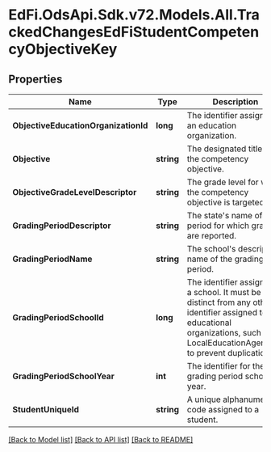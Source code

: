 # EdFi.OdsApi.Sdk.v72.Models.All.TrackedChangesEdFiStudentCompetencyObjectiveKey

## Properties

Name | Type | Description | Notes
------------ | ------------- | ------------- | -------------
**ObjectiveEducationOrganizationId** | **long** | The identifier assigned to an education organization. | [optional] 
**Objective** | **string** | The designated title of the competency objective. | [optional] 
**ObjectiveGradeLevelDescriptor** | **string** | The grade level for which the competency objective is targeted. | [optional] 
**GradingPeriodDescriptor** | **string** | The state&#39;s name of the period for which grades are reported. | [optional] 
**GradingPeriodName** | **string** | The school&#39;s descriptive name of the grading period. | [optional] 
**GradingPeriodSchoolId** | **long** | The identifier assigned to a school. It must be distinct from any other identifier assigned to educational organizations, such as a LocalEducationAgencyId, to prevent duplication. | [optional] 
**GradingPeriodSchoolYear** | **int** | The identifier for the grading period school year. | [optional] 
**StudentUniqueId** | **string** | A unique alphanumeric code assigned to a student. | [optional] 

[[Back to Model list]](../../README.md#documentation-for-models) [[Back to API list]](../../README.md#documentation-for-api-endpoints) [[Back to README]](../../README.md)

